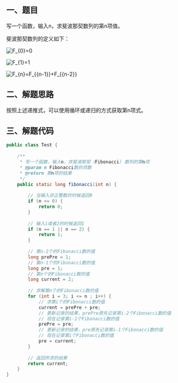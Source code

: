 ## 一、题目

写一个函数，输入n，求斐波那契数列的第n项值。

斐波那契数列的定义如下：

![](https://wikimedia.org/api/rest_v1/media/math/render/svg/58ebe8b2d5551fb272cd4258940fe1e492592d02 "F\_{0}=0")

![](https://wikimedia.org/api/rest_v1/media/math/render/svg/c374ba08c140de90c6cbb4c9b9fcd26e3f99ef56 "F\_{1}=1")

![](https://wikimedia.org/api/rest_v1/media/math/render/svg/4fa6d281e7a54e08aeffeef7458ddc0884333686 "F\_{n}=F\_{{n-1}}+F\_{{n-2}}")

## 二、解题思路

按照上述递推式，可以使用循环或递归的方式获取第n项式。

## 三、解题代码

```java
public class Test {  
  
    /** 
     * 写一个函数，输入n，求斐波那契（Fibonacci) 数列的第n项 
     * @param n Fibonacci数的项数 
     * @return 第n项的结果 
     */  
    public static long fibonacci(int n) {  
  
        // 当输入非正整数的时候返回0  
        if (n <= 0) {  
            return 0;  
        }  
  
        // 输入1或者2的时候返回1  
        if (n == 1 || n == 2) {  
            return 1;  
        }  
  
        // 第n-2个的Fibonacci数的值  
        long prePre = 1;  
        // 第n-1个的Fibonacci数的值  
        long pre = 1;  
        // 第n个的Fibonacci数的值  
        long current = 2;  
  
        // 求解第n个的Fibonacci数的值  
        for (int i = 3; i <= n ; i++) {  
            // 求第i个的Fibonacci数的值  
            current = prePre + pre;  
            // 更新记录的结果，prePre原先记录第i-2个Fibonacci数的值  
            // 现在记录第i-1个Fibonacci数的值  
            prePre = pre;  
            // 更新记录的结果，pre原先记录第i-1个Fibonacci数的值  
            // 现在记录第i个Fibonacci数的值  
            pre = current;  
        }  
  
        // 返回所求的结果  
        return current;  
    }   
}  
```




